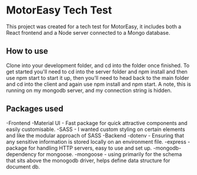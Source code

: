 # MotorEasy Tech Test

This project was created for a tech test for MotorEasy, it includes both a React frontend and a Node server connected to a Mongo database.

## How to use

Clone into your development folder, and cd into the folder once finished. To get started you'll need to cd into the server folder and npm install and then use npm start to start it up, then you'll need to head back to the main folder and cd into the client and again use npm install and npm start. A note, this is running on my mongodb server, and my connection string is hidden.

## Packages used

  -Frontend
    -Material UI - Fast package for quick attractive components and easily customisable.
    -SASS - I wanted custom styling on certain elements and like the modular approach of SASS
  -Backend
    -dotenv - Ensuring that any sensitive information is stored locally on an environment file.
    -express - package for handling HTTP servers, easy to use and set up.
    -mongodb- dependency for mongoose.
    -mongoose - using primarily for the schema that sits above the monogodb driver, helps define data structure for document db.
